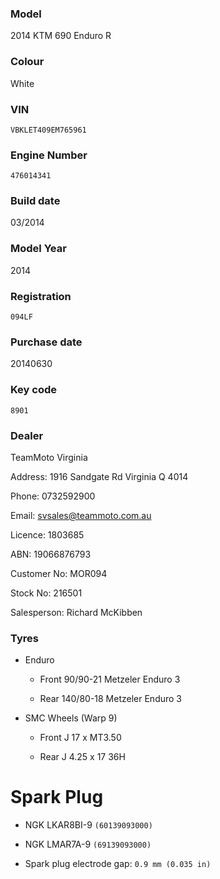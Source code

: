 ### Model

2014 KTM 690 Enduro R

### Colour

White

### VIN

`VBKLET409EM765961`

### Engine Number

`476014341`

### Build date

03/2014

### Model Year

2014

### Registration

`094LF`

### Purchase date

20140630

### Key code

`8901`

### Dealer

TeamMoto Virginia

Address: 1916 Sandgate Rd Virginia Q 4014

Phone: 0732592900

Email: svsales@teammoto.com.au

Licence: 1803685

ABN: 19066876793

Customer No: MOR094

Stock No: 216501

Salesperson: Richard McKibben

### Tyres

* Enduro

    * Front 90/90-21 Metzeler Enduro 3

    * Rear 140/80-18 Metzeler Enduro 3

* SMC Wheels (Warp 9)

    * Front J 17 x MT3.50

    * Rear J 4.25 x 17 36H

# Spark Plug

* NGK LKAR8BI-9 `(60139093000)`
* NGK LMAR7A-9 `(69139093000)`

* Spark plug electrode gap: `0.9 mm (0.035 in)`
